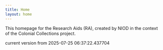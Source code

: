 ```yaml
---
title: Home
layout: home
---
```


This homepage for the Research Aids (RA), created by NIOD in the context of the Colonial Collections project. 


current version from 2025-07-25 06:37:22.437704